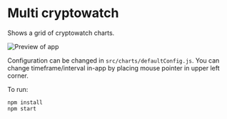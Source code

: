 # Multi cryptowatch

Shows a grid of cryptowatch charts.

![Preview of app](https://i.imgur.com/tVHeKUJ.png)

Configuration can be changed in `src/charts/defaultConfig.js`. You can change timeframe/interval in-app by placing mouse pointer in upper left corner.

To run:

```
npm install
npm start
```
